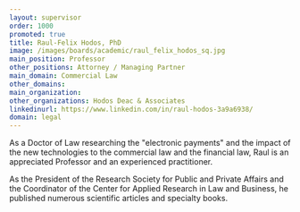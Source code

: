 ```yaml
---
layout: supervisor
order: 1000
promoted: true
title: Raul-Felix Hodos, PhD
image: /images/boards/academic/raul_felix_hodos_sq.jpg
main_position: Professor
other_positions: Attorney / Managing Partner
main_domain: Commercial Law
other_domains:
main_organization:
other_organizations: Hodos Deac & Associates
linkedinurl: https://www.linkedin.com/in/raul-hodos-3a9a6938/
domain: legal
---
```



As a Doctor of Law researching the "electronic payments" and the impact of the new technologies to the commercial law and the financial law, Raul is an appreciated Professor and an experienced practitioner.

As the President of the Research Society for Public and Private Affairs and the Coordinator of the Center for Applied Research in Law and Business, he published numerous scientific articles and specialty books.

